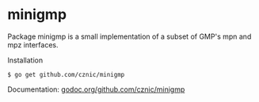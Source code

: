 # minigmp

Package minigmp is a small implementation of a subset of GMP's mpn and mpz interfaces.

Installation

    $ go get github.com/cznic/minigmp

Documentation: [godoc.org/github.com/cznic/minigmp](http://godoc.org/github.com/cznic/minigmp)
